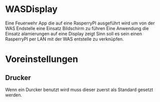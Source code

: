 # WASDisplay
Eine Feuerwehr App die auf eine RasperryPI ausgeführt wird um von der WAS Endstelle eine Einsatz Bildschirm zu führen
Eine Anwendung die Einsatz alamierungen auf eine Display zeigt Sinn soll
es sein einen RasperryPI per LAN mit der WAS entstelle zu verknüpfen.

# Voreinstellungen
## Drucker
Wenn ein Durcker benutzt wird muss dieser zuerst als Standard gesetzt werden.
